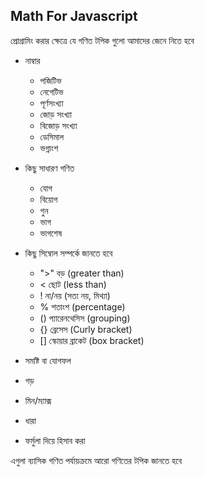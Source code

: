 ## Math For Javascript

প্রোগ্রামিং করার ক্ষেত্রে যে গণিত টপিক গুলো আমাদের জেনে নিতে হবে

- নাম্বার

  - পজিটিভ
  - নেগেটিভ
  - পূর্ণসংখ্যা
  - জোড় সংখ্যা
  - বিজোড় সংখ্যা
  - ডেসিমাল
  - ভগ্নাংশ

- কিছু সাধারণ গণিত

  - যোগ
  - বিয়োগ
  - গুন
  - ভাগ
  - ভাগশেষ

- কিছু সিম্বোল সম্পর্কে জানতে হবে

  - ">" বড় (greater than)
  - < ছোট (less than)
  - ! না/নয় (সত্য নয়, মিথ্যা)
  - % শতাংশ (percentage)
  - () প্যারেনথেসিস (grouping)
  - {} ব্রেসেস (Curly bracket)
  - [] স্কোয়ার ব্রাকেট (box bracket)

- সমষ্টি বা যোগফল
- গড়
- মিন/ম্যাক্স
- ধারা
- ফর্মুলা দিয়ে হিসাব করা

এগুলা ব্যাসিক গণিত পর্যায়ক্রমে আরো গণিতের টপিক জানতে হবে
